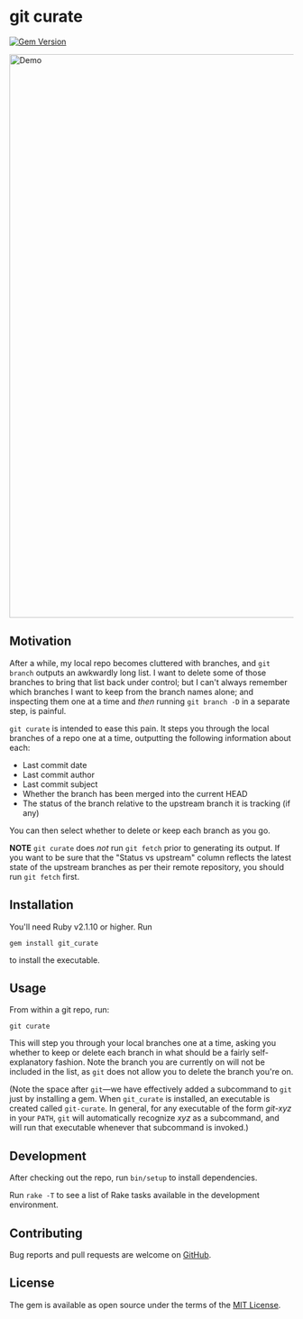 # git curate

[![Gem Version][GV img]][Gem Version]

<img src="https://raw.githubusercontent.com/matt-harvey/git_curate/master/assets/demo2.gif" width="1000" alt="Demo" />

## Motivation

After a while, my local repo becomes cluttered with branches, and `git branch` outputs an awkwardly
long list. I want to delete some of those branches to bring that list back under control; but I
can't always remember which branches I want to keep from the branch names alone; and inspecting them
one at a time and _then_ running `git branch -D` in a separate step, is painful.

`git curate` is intended to ease this pain. It steps you through the local branches of a repo one at
a time, outputting the following information about each:

* Last commit date
* Last commit author
* Last commit subject
* Whether the branch has been merged into the current HEAD
* The status of the branch relative to the upstream branch it is tracking (if any)

You can then select whether to delete or keep each branch as you go.

**NOTE** `git curate` does _not_ run `git fetch` prior to generating its output. If you want to
be sure that the "Status vs upstream" column reflects the latest state of the upstream branches
as per their remote repository, you should run `git fetch` first.

## Installation

You'll need Ruby v2.1.10 or higher. Run

```
gem install git_curate
```

to install the executable.

## Usage

From within a git repo, run:

```
git curate
```

This will step you through your local branches one at a time, asking you whether to keep or
delete each branch in what should be a fairly self-explanatory fashion. Note the branch
you are currently on will not be included in the list, as `git` does not allow you to delete
the branch you're on.

(Note the space after `git`—we have effectively added a subcommand to `git` just by installing
a gem. When `git_curate` is installed, an executable is created called `git-curate`.
In general, for any executable of the form _git-xyz_ in your `PATH`, `git` will automatically
recognize _xyz_ as a subcommand, and will run that executable whenever that subcommand is invoked.)

## Development

After checking out the repo, run `bin/setup` to install dependencies.

Run `rake -T` to see a list of Rake tasks available in the development environment.

## Contributing

Bug reports and pull requests are welcome on [GitHub](https://github.com/matt-harvey/git_curate).

## License

The gem is available as open source under the terms of the [MIT
License](http://opensource.org/licenses/MIT).

[Gem Version]: https://rubygems.org/gems/git_curate
[GV img]: https://img.shields.io/gem/v/git_curate.svg?style=plastic
